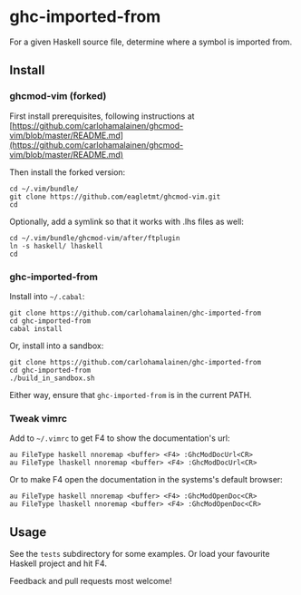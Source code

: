ghc-imported-from
=================

For a given Haskell source file, determine where a symbol is imported from.

## Install

### ghcmod-vim (forked)

First install prerequisites, following instructions at
[https://github.com/carlohamalainen/ghcmod-vim/blob/master/README.md](https://github.com/carlohamalainen/ghcmod-vim/blob/master/README.md)

Then install the forked version:

    cd ~/.vim/bundle/
    git clone https://github.com/eagletmt/ghcmod-vim.git
    cd

Optionally, add a symlink so that it works with .lhs files as well:

    cd ~/.vim/bundle/ghcmod-vim/after/ftplugin
    ln -s haskell/ lhaskell
    cd

### ghc-imported-from

Install into ```~/.cabal```:

    git clone https://github.com/carlohamalainen/ghc-imported-from
    cd ghc-imported-from
    cabal install

Or, install into a sandbox:

    git clone https://github.com/carlohamalainen/ghc-imported-from
    cd ghc-imported-from
    ./build_in_sandbox.sh

Either way, ensure that ```ghc-imported-from``` is in the current PATH.

### Tweak vimrc

Add to ```~/.vimrc``` to get F4 to show the documentation's url:

    au FileType haskell nnoremap <buffer> <F4> :GhcModDocUrl<CR>
    au FileType lhaskell nnoremap <buffer> <F4> :GhcModDocUrl<CR>

Or to make F4 open the documentation in the systems's default browser:

    au FileType haskell nnoremap <buffer> <F4> :GhcModOpenDoc<CR>
    au FileType lhaskell nnoremap <buffer> <F4> :GhcModOpenDoc<CR>

## Usage

See the ```tests``` subdirectory for some examples. Or load your favourite Haskell project and hit F4.

Feedback and pull requests most welcome!

